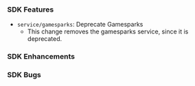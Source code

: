 ### SDK Features
* `service/gamesparks`: Deprecate Gamesparks
  * This change removes the gamesparks service, since it is deprecated.

### SDK Enhancements

### SDK Bugs
